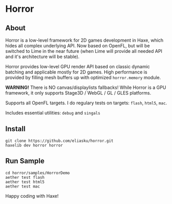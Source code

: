 # Horror
## About

Horror is a low-level framework for 2D games development in Haxe, which hides all complex underlying API. Now based on OpenFL, but will be switched to Lime in the near future (when Lime will provide all needed API and it's architecture will be stable).

Horror provides low-level GPU render API based on classic dynamic batching and applicable mostly for 2D games. High performance is provided by filling mesh buffers up with optimized `horror.memory` module.

__WARNING!__ There is NO canvas/displaylists fallbacks! While Horror is a GPU framework, it only supports Stage3D / WebGL / GL / GLES platforms.

Supports all OpenFL targets. I do regulary tests on targets: `flash`, `html5`, `mac`.

Includes essential utilities: `debug` and `singals`

## Install
```
git clone https://github.com/eliasku/horror.git
haxelib dev horror horror
```

## Run Sample
```
cd horror/samples/HorrorDemo
aether test flash
aether test html5
aether test mac
```

Happy coding with Haxe!
